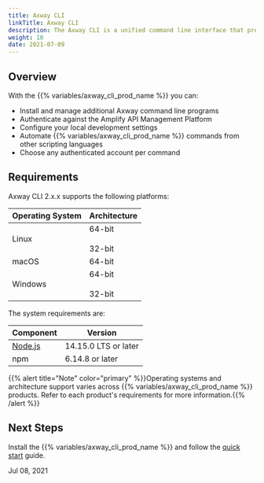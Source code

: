 ```yaml
---
title: Axway CLI
linkTitle: Axway CLI
description: The Axway CLI is a unified command line interface that provides a single entry-point for authentication, package management, and other Axway products.
weight: 10
date: 2021-07-09
---
```


## Overview

With the {{% variables/axway_cli_prod_name %}} you can:

* Install and manage additional Axway command line programs
* Authenticate against the Amplify API Management Platform
* Configure your local development settings
* Automate {{% variables/axway_cli_prod_name %}} commands from other scripting languages
* Choose any authenticated account per command

## Requirements

Axway CLI 2.x.x supports the following platforms:

| Operating System | Architecture |
| --- | --- |
| Linux | 64-bit<br /><br />32-bit |
| macOS | 64-bit |
| Windows | 64-bit<br /><br />32-bit |

The system requirements are:

| Component | Version |
| --- | --- |
| [Node.js](https://nodejs.org/) | 14.15.0 LTS or later |
| npm | 6.14.8 or later |

{{% alert title="Note" color="primary" %}}Operating systems and architecture support varies across {{% variables/axway_cli_prod_name %}} products. Refer to each product's requirements for more information.{{% /alert %}}

## Next Steps

Install the {{% variables/axway_cli_prod_name %}} and follow the [quick start](/docs/quick_start/) guide.

Jul 08, 2021
